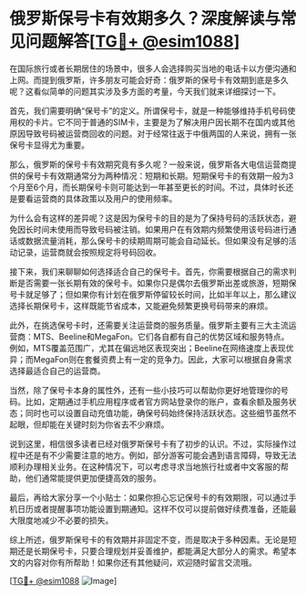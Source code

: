 # 俄罗斯保号卡有效期多久？深度解读与常见问题解答[[TG💪+ @esim1088](https://t.me/s/esim1088)]

在国际旅行或者长期居住的场景中，很多人会选择购买当地的电话卡以方便沟通和上网。而提到俄罗斯，许多朋友可能会好奇：俄罗斯的保号卡有效期到底是多久呢？这看似简单的问题其实涉及多方面的考量，今天我们就来详细探讨一下。

首先，我们需要明确“保号卡”的定义。所谓保号卡，就是一种能够维持手机号码使用权的卡片。它不同于普通的SIM卡，主要是为了解决用户因长期不在国内或其他原因导致号码被运营商回收的问题。对于经常往返于中俄两国的人来说，拥有一张保号卡显得尤为重要。

那么，俄罗斯的保号卡有效期究竟有多久呢？一般来说，俄罗斯各大电信运营商提供的保号卡有效期通常分为两种情况：短期和长期。短期保号卡的有效期一般为3个月至6个月，而长期保号卡则可能达到一年甚至更长的时间。不过，具体时长还是要看运营商的具体政策以及用户的使用频率。

为什么会有这样的差异呢？这是因为保号卡的目的是为了保持号码的活跃状态，避免因长时间未使用而导致号码被注销。如果用户在有效期内频繁使用该号码进行通话或数据流量消耗，那么保号卡的续期周期可能会自动延长。但如果没有足够的活动记录，运营商就会按照规定将号码回收。

接下来，我们来聊聊如何选择适合自己的保号卡。首先，你需要根据自己的需求判断是否需要一张长期有效的保号卡。如果你只是偶尔去俄罗斯出差或旅游，短期保号卡就足够了；但如果你有计划在俄罗斯停留较长时间，比如半年以上，那么建议选择长期保号卡，这样既能节省成本，又能避免频繁更换号码带来的麻烦。

此外，在挑选保号卡时，还需要关注运营商的服务质量。俄罗斯主要有三大主流运营商：MTS、Beeline和MegaFon。它们各自都有自己的优势区域和服务特点。例如，MTS覆盖范围广，尤其在偏远地区表现突出；Beeline在网络速度上表现优异；而MegaFon则在套餐资费上有一定的竞争力。因此，大家可以根据自身需求选择最适合自己的运营商。

当然，除了保号卡本身的属性外，还有一些小技巧可以帮助你更好地管理你的号码。比如，定期通过手机应用程序或者官方网站登录你的账户，查看余额及服务状态；同时也可以设置自动充值功能，确保号码始终保持活跃状态。这些细节虽然不起眼，但却能在关键时刻为你省去不少麻烦。

说到这里，相信很多读者已经对俄罗斯保号卡有了初步的认识。不过，实际操作过程中还是有不少需要注意的地方。例如，部分游客可能会遇到语言障碍，导致无法顺利办理相关业务。在这种情况下，可以考虑寻求当地旅行社或者中文客服的帮助，他们通常能提供更加便捷高效的服务。

最后，再给大家分享一个小贴士：如果你担心忘记保号卡的有效期限，可以通过手机日历或者提醒事项功能设置到期通知。这样不仅可以提前做好续费准备，还能最大限度地减少不必要的损失。

综上所述，俄罗斯保号卡的有效期并非固定不变，而是取决于多种因素。无论是短期还是长期保号卡，只要合理规划并妥善维护，都能满足大部分人的需求。希望本文的内容对你有所帮助！如果你还有其他疑问，欢迎随时留言交流哦。

[[TG💪+ @esim1088](https://t.me/s/esim1088) ![Image](https://i.postimg.cc/4NQfJmqS/Snipaste-2025-05-13-00-14-12.png)]